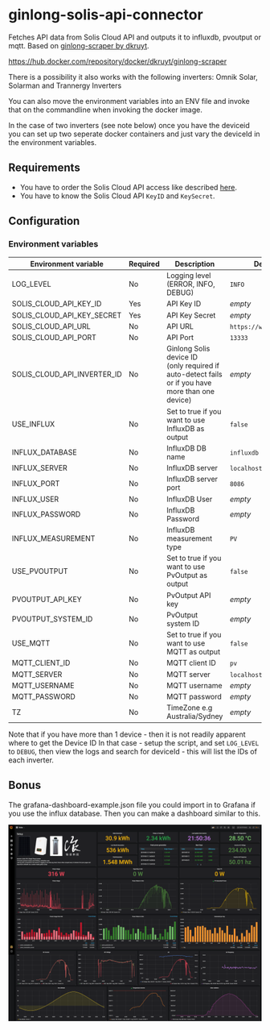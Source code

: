 # ginlong-solis-api-connector

Fetches API data from Solis Cloud API and outputs it to influxdb, pvoutput or mqtt. Based on [ginlong-scraper by dkruyt](https://github.com/dkruyt/ginlong-scraper).

https://hub.docker.com/repository/docker/dkruyt/ginlong-scraper

There is a possibility it also works with the following inverters: Omnik Solar, Solarman and Trannergy Inverters

You can also move the environment variables into an ENV file and invoke that on the commandline when 
invoking the docker image.

In the case of two inverters (see note below) once you have the deviceid you can set up two seperate docker containers
and just vary the deviceId in the environment variables.

## Requirements
* You have to order the Solis Cloud API access like described [here](https://solis-service.solisinverters.com/support/solutions/articles/44002212561-api-access-soliscloud).
* You have to know the Solis Cloud API `KeyID` and `KeySecret`.

## Configuration

### Environment variables

| Environment variable      | Required | Description                                                                                          | Default value   |
|---------------------------|----------|------------------------------------------------------------------------------------------------------|-----------------|
| LOG_LEVEL                 | No       | Logging level (ERROR, INFO, DEBUG)                                                                   | `INFO`          |
| SOLIS_CLOUD_API_KEY_ID    | Yes      | API Key ID                                                                                           | *empty*         |
| SOLIS_CLOUD_API_KEY_SECRET| Yes      | API Key Secret                                                                                       | *empty*         |
| SOLIS_CLOUD_API_URL       | No       | API URL                                                                                              | `https://www.soliscloud.com` |
| SOLIS_CLOUD_API_PORT      | No       | API Port                                                                                             | `13333`         |
| SOLIS_CLOUD_API_INVERTER_ID| No      | Ginlong Solis device ID<br/>(only required if auto-detect fails or if you have more than one device) | *empty*         |
| USE_INFLUX                | No       | Set to true if you want to use InfluxDB as output                                                    | `false`         |
| INFLUX_DATABASE           | No       | InfluxDB DB name                                                                                     | `influxdb`      |
| INFLUX_SERVER             | No       | InfluxDB server                                                                                      | `localhost`     |
| INFLUX_PORT               | No       | InfluxDB server port                                                                                 | `8086`          |
| INFLUX_USER               | No       | InfluxDB User                                                                                        | *empty*         |
| INFLUX_PASSWORD           | No       | InfluxDB Password                                                                                    | *empty*         |
| INFLUX_MEASUREMENT        | No       | InfluxDB measurement type                                                                            | `PV`            |
| USE_PVOUTPUT              | No       | Set to true if you want to use PvOutput as output                                                    | `false`         |
| PVOUTPUT_API_KEY          | No       | PvOutput API key                                                                                     | *empty*         |
| PVOUTPUT_SYSTEM_ID        | No       | PvOutput system ID                                                                                   | *empty*         |
| USE_MQTT                  | No       | Set to true if you want to use MQTT as output                                                        | `false`         |
| MQTT_CLIENT_ID            | No       | MQTT client ID                                                                                       | `pv`            |
| MQTT_SERVER               | No       | MQTT server                                                                                          | `localhost`     |
| MQTT_USERNAME             | No       | MQTT username                                                                                        | *empty*         |
| MQTT_PASSWORD             | No       | MQTT password                                                                                        | *empty*         |
| TZ                        | No       | TimeZone e.g Australia/Sydney                                                                        | *empty*         |

Note that if you have more than 1 device - then it is not readily apparent where to get the Device ID
In that case - setup the script, and set `LOG_LEVEL` to `DEBUG`, then view the logs and search for deviceId - 
this will list the IDs of each inverter.

## Bonus

The grafana-dashboard-example.json file you could import in to Grafana if you use the influx database. Then you can make a dashboard similar to this.

![grafana](https://github.com/dkruyt/resources/raw/master/grafana-dashboard-ginlong-small.png)
